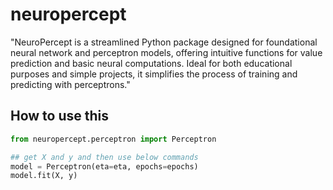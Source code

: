 # neuropercept
"NeuroPercept is a streamlined Python package designed for foundational neural network and perceptron models, offering intuitive functions for value prediction and basic neural computations. Ideal for both educational purposes and simple projects, it simplifies the process of training and predicting with perceptrons."
## How to use this

```python
from neuropercept.perceptron import Perceptron

## get X and y and then use below commands
model = Perceptron(eta=eta, epochs=epochs)
model.fit(X, y)
```